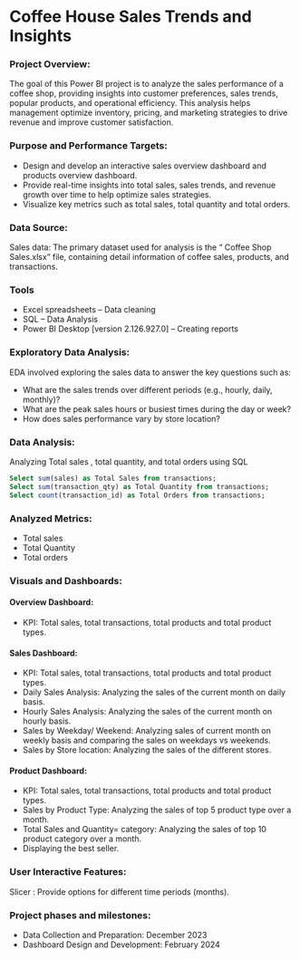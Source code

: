 # Coffee House Sales Trends and Insights
### Project Overview:
The goal of this Power BI project is to analyze the sales performance of a coffee shop, providing insights into customer preferences, sales trends, popular products, and operational efficiency. This analysis helps management optimize inventory, pricing, and marketing strategies to drive revenue and improve customer satisfaction.
### Purpose and Performance Targets:
- Design and develop an interactive sales overview dashboard and products overview dashboard.
- Provide real-time insights into total sales, sales trends, and revenue growth over time to help optimize sales strategies.
- Visualize key metrics such as total sales, total quantity and total orders.
### Data Source:
Sales data: The primary dataset used for analysis is the “ Coffee Shop Sales.xlsx” file, containing detail information of coffee sales, products, and transactions.
### Tools
- Excel spreadsheets – Data cleaning
- SQL – Data Analysis
- Power BI Desktop [version 2.126.927.0] – Creating reports
### Exploratory Data Analysis:
EDA involved exploring the sales data to answer the key questions such as:
- What are the sales trends over different periods (e.g., hourly, daily, monthly)?
- What are the peak sales hours or busiest times during the day or week?
- How does sales performance vary by store location?
### Data Analysis:
Analyzing Total sales , total quantity, and total orders using SQL
```sql
Select sum(sales) as Total Sales from transactions;
Select sum(transaction_qty) as Total Quantity from transactions;
Select count(transaction_id) as Total Orders from transactions;
```
### Analyzed Metrics:
- Total sales
- Total Quantity
- Total orders
### Visuals and Dashboards:
#### Overview Dashboard:
- KPI: Total sales, total transactions, total products and total product types.
#### Sales Dashboard:
- KPI: Total sales, total transactions, total products and total product types.
- Daily Sales Analysis: Analyzing the sales of the current month on daily basis.
- Hourly Sales Analysis: Analyzing the sales of the current month on hourly basis.
- Sales by Weekday/ Weekend: Analyzing sales of current month on weekly basis and comparing the sales on weekdays vs weekends.
- Sales by Store location: Analyzing the sales of the different stores.
#### Product Dashboard:
- KPI: Total sales, total transactions, total products and total product types.
- Sales by Product Type: Analyzing the sales of top 5 product type over a month.
- Total Sales and Quantity= category: Analyzing the sales of top 10 product category over a month.
- Displaying the best seller.
### User Interactive Features:
Slicer : Provide options for different time periods (months).
### Project phases and milestones:
- Data Collection and Preparation: December 2023
- Dashboard Design and Development: February 2024








